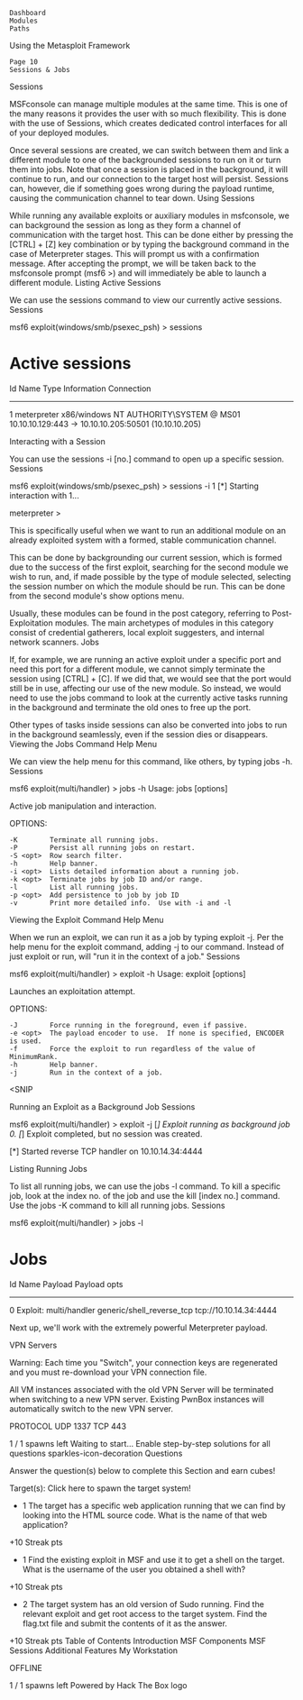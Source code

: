 

    Dashboard
    Modules
    Paths

Using the Metasploit Framework  

    Page 10
    Sessions & Jobs

Sessions

MSFconsole can manage multiple modules at the same time. This is one of the many reasons it provides the user with so much flexibility. This is done with the use of Sessions, which creates dedicated control interfaces for all of your deployed modules.

Once several sessions are created, we can switch between them and link a different module to one of the backgrounded sessions to run on it or turn them into jobs. Note that once a session is placed in the background, it will continue to run, and our connection to the target host will persist. Sessions can, however, die if something goes wrong during the payload runtime, causing the communication channel to tear down.
Using Sessions

While running any available exploits or auxiliary modules in msfconsole, we can background the session as long as they form a channel of communication with the target host. This can be done either by pressing the [CTRL] + [Z] key combination or by typing the background command in the case of Meterpreter stages. This will prompt us with a confirmation message. After accepting the prompt, we will be taken back to the msfconsole prompt (msf6 >) and will immediately be able to launch a different module.
Listing Active Sessions

We can use the sessions command to view our currently active sessions.
Sessions

msf6 exploit(windows/smb/psexec_psh) > sessions

Active sessions
===============

  Id  Name  Type                     Information                 Connection
  --  ----  ----                     -----------                 ----------
  1         meterpreter x86/windows  NT AUTHORITY\SYSTEM @ MS01  10.10.10.129:443 -> 10.10.10.205:50501 (10.10.10.205)

Interacting with a Session

You can use the sessions -i [no.] command to open up a specific session.
Sessions

msf6 exploit(windows/smb/psexec_psh) > sessions -i 1
[*] Starting interaction with 1...

meterpreter > 

This is specifically useful when we want to run an additional module on an already exploited system with a formed, stable communication channel.

This can be done by backgrounding our current session, which is formed due to the success of the first exploit, searching for the second module we wish to run, and, if made possible by the type of module selected, selecting the session number on which the module should be run. This can be done from the second module's show options menu.

Usually, these modules can be found in the post category, referring to Post-Exploitation modules. The main archetypes of modules in this category consist of credential gatherers, local exploit suggesters, and internal network scanners.
Jobs

If, for example, we are running an active exploit under a specific port and need this port for a different module, we cannot simply terminate the session using [CTRL] + [C]. If we did that, we would see that the port would still be in use, affecting our use of the new module. So instead, we would need to use the jobs command to look at the currently active tasks running in the background and terminate the old ones to free up the port.

Other types of tasks inside sessions can also be converted into jobs to run in the background seamlessly, even if the session dies or disappears.
Viewing the Jobs Command Help Menu

We can view the help menu for this command, like others, by typing jobs -h.
Sessions

msf6 exploit(multi/handler) > jobs -h
Usage: jobs [options]

Active job manipulation and interaction.

OPTIONS:

    -K        Terminate all running jobs.
    -P        Persist all running jobs on restart.
    -S <opt>  Row search filter.
    -h        Help banner.
    -i <opt>  Lists detailed information about a running job.
    -k <opt>  Terminate jobs by job ID and/or range.
    -l        List all running jobs.
    -p <opt>  Add persistence to job by job ID
    -v        Print more detailed info.  Use with -i and -l

Viewing the Exploit Command Help Menu

When we run an exploit, we can run it as a job by typing exploit -j. Per the help menu for the exploit command, adding -j to our command. Instead of just exploit or run, will "run it in the context of a job."
Sessions

msf6 exploit(multi/handler) > exploit -h
Usage: exploit [options]

Launches an exploitation attempt.

OPTIONS:

    -J        Force running in the foreground, even if passive.
    -e <opt>  The payload encoder to use.  If none is specified, ENCODER is used.
    -f        Force the exploit to run regardless of the value of MinimumRank.
    -h        Help banner.
    -j        Run in the context of a job.
	
<SNIP

Running an Exploit as a Background Job
Sessions


msf6 exploit(multi/handler) > exploit -j
[*] Exploit running as background job 0.
[*] Exploit completed, but no session was created.

[*] Started reverse TCP handler on 10.10.14.34:4444

Listing Running Jobs

To list all running jobs, we can use the jobs -l command. To kill a specific job, look at the index no. of the job and use the kill [index no.] command. Use the jobs -K command to kill all running jobs.
Sessions


msf6 exploit(multi/handler) > jobs -l

Jobs
====

 Id  Name                    Payload                    Payload opts
 --  ----                    -------                    ------------
 0   Exploit: multi/handler  generic/shell_reverse_tcp  tcp://10.10.14.34:4444

Next up, we'll work with the extremely powerful Meterpreter payload.

VPN Servers

Warning: Each time you "Switch", your connection keys are regenerated and you must re-download your VPN connection file.

All VM instances associated with the old VPN Server will be terminated when switching to a new VPN server.
Existing PwnBox instances will automatically switch to the new VPN server.

PROTOCOL
UDP 1337
TCP 443

1 / 1 spawns left
Waiting to start...
Enable step-by-step solutions for all questions
sparkles-icon-decoration
Questions

Answer the question(s) below to complete this Section and earn cubes!

Target(s): Click here to spawn the target system!

+ 1 The target has a specific web application running that we can find by looking into the HTML source code. What is the name of that web application?

+10 Streak pts
+ 1 Find the existing exploit in MSF and use it to get a shell on the target. What is the username of the user you obtained a shell with?

+10 Streak pts
+ 2 The target system has an old version of Sudo running. Find the relevant exploit and get root access to the target system. Find the flag.txt file and submit the contents of it as the answer.

+10 Streak pts
Table of Contents
Introduction
MSF Components
MSF Sessions
Additional Features
My Workstation

OFFLINE

1 / 1 spawns left
Powered by   Hack The Box logo


